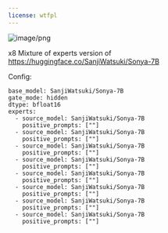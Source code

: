 ```yaml
---
license: wtfpl
---
```


![image/png](https://cdn-uploads.huggingface.co/production/uploads/6215ce9abfcb3893344dd0a2/CVx0nwjGsCgQujIn7JcmK.png)

x8 Mixture of experts version of https://huggingface.co/SanjiWatsuki/Sonya-7B

Config:
```
base_model: SanjiWatsuki/Sonya-7B
gate_mode: hidden
dtype: bfloat16
experts:
  - source_model: SanjiWatsuki/Sonya-7B
    positive_prompts: [""]
  - source_model: SanjiWatsuki/Sonya-7B
    positive_prompts: [""]
  - source_model: SanjiWatsuki/Sonya-7B
    positive_prompts: [""]
  - source_model: SanjiWatsuki/Sonya-7B
    positive_prompts: [""]
  - source_model: SanjiWatsuki/Sonya-7B
    positive_prompts: [""]
  - source_model: SanjiWatsuki/Sonya-7B
    positive_prompts: [""]
  - source_model: SanjiWatsuki/Sonya-7B
    positive_prompts: [""]
  - source_model: SanjiWatsuki/Sonya-7B
    positive_prompts: [""]
```